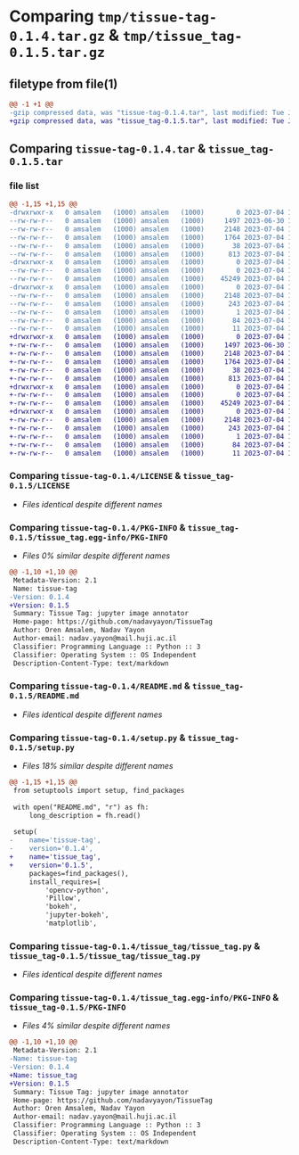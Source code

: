 # Comparing `tmp/tissue-tag-0.1.4.tar.gz` & `tmp/tissue_tag-0.1.5.tar.gz`

## filetype from file(1)

```diff
@@ -1 +1 @@
-gzip compressed data, was "tissue-tag-0.1.4.tar", last modified: Tue Jul  4 15:58:45 2023, max compression
+gzip compressed data, was "tissue_tag-0.1.5.tar", last modified: Tue Jul  4 16:03:16 2023, max compression
```

## Comparing `tissue-tag-0.1.4.tar` & `tissue_tag-0.1.5.tar`

### file list

```diff
@@ -1,15 +1,15 @@
-drwxrwxr-x   0 amsalem   (1000) amsalem   (1000)        0 2023-07-04 15:58:45.584157 tissue-tag-0.1.4/
--rw-rw-r--   0 amsalem   (1000) amsalem   (1000)     1497 2023-06-30 14:25:56.000000 tissue-tag-0.1.4/LICENSE
--rw-rw-r--   0 amsalem   (1000) amsalem   (1000)     2148 2023-07-04 15:58:45.584157 tissue-tag-0.1.4/PKG-INFO
--rw-rw-r--   0 amsalem   (1000) amsalem   (1000)     1764 2023-07-04 15:55:26.000000 tissue-tag-0.1.4/README.md
--rw-rw-r--   0 amsalem   (1000) amsalem   (1000)       38 2023-07-04 15:58:45.584157 tissue-tag-0.1.4/setup.cfg
--rw-rw-r--   0 amsalem   (1000) amsalem   (1000)      813 2023-07-04 15:58:37.000000 tissue-tag-0.1.4/setup.py
-drwxrwxr-x   0 amsalem   (1000) amsalem   (1000)        0 2023-07-04 15:58:45.584157 tissue-tag-0.1.4/tissue_tag/
--rw-rw-r--   0 amsalem   (1000) amsalem   (1000)        0 2023-07-04 15:55:26.000000 tissue-tag-0.1.4/tissue_tag/__init__.py
--rw-rw-r--   0 amsalem   (1000) amsalem   (1000)    45249 2023-07-04 15:55:26.000000 tissue-tag-0.1.4/tissue_tag/tissue_tag.py
-drwxrwxr-x   0 amsalem   (1000) amsalem   (1000)        0 2023-07-04 15:58:45.584157 tissue-tag-0.1.4/tissue_tag.egg-info/
--rw-rw-r--   0 amsalem   (1000) amsalem   (1000)     2148 2023-07-04 15:58:45.000000 tissue-tag-0.1.4/tissue_tag.egg-info/PKG-INFO
--rw-rw-r--   0 amsalem   (1000) amsalem   (1000)      243 2023-07-04 15:58:45.000000 tissue-tag-0.1.4/tissue_tag.egg-info/SOURCES.txt
--rw-rw-r--   0 amsalem   (1000) amsalem   (1000)        1 2023-07-04 15:58:45.000000 tissue-tag-0.1.4/tissue_tag.egg-info/dependency_links.txt
--rw-rw-r--   0 amsalem   (1000) amsalem   (1000)       84 2023-07-04 15:58:45.000000 tissue-tag-0.1.4/tissue_tag.egg-info/requires.txt
--rw-rw-r--   0 amsalem   (1000) amsalem   (1000)       11 2023-07-04 15:58:45.000000 tissue-tag-0.1.4/tissue_tag.egg-info/top_level.txt
+drwxrwxr-x   0 amsalem   (1000) amsalem   (1000)        0 2023-07-04 16:03:16.224341 tissue_tag-0.1.5/
+-rw-rw-r--   0 amsalem   (1000) amsalem   (1000)     1497 2023-06-30 14:25:56.000000 tissue_tag-0.1.5/LICENSE
+-rw-rw-r--   0 amsalem   (1000) amsalem   (1000)     2148 2023-07-04 16:03:16.224341 tissue_tag-0.1.5/PKG-INFO
+-rw-rw-r--   0 amsalem   (1000) amsalem   (1000)     1764 2023-07-04 15:55:26.000000 tissue_tag-0.1.5/README.md
+-rw-rw-r--   0 amsalem   (1000) amsalem   (1000)       38 2023-07-04 16:03:16.224341 tissue_tag-0.1.5/setup.cfg
+-rw-rw-r--   0 amsalem   (1000) amsalem   (1000)      813 2023-07-04 16:02:22.000000 tissue_tag-0.1.5/setup.py
+drwxrwxr-x   0 amsalem   (1000) amsalem   (1000)        0 2023-07-04 16:03:16.224341 tissue_tag-0.1.5/tissue_tag/
+-rw-rw-r--   0 amsalem   (1000) amsalem   (1000)        0 2023-07-04 15:55:26.000000 tissue_tag-0.1.5/tissue_tag/__init__.py
+-rw-rw-r--   0 amsalem   (1000) amsalem   (1000)    45249 2023-07-04 15:55:26.000000 tissue_tag-0.1.5/tissue_tag/tissue_tag.py
+drwxrwxr-x   0 amsalem   (1000) amsalem   (1000)        0 2023-07-04 16:03:16.224341 tissue_tag-0.1.5/tissue_tag.egg-info/
+-rw-rw-r--   0 amsalem   (1000) amsalem   (1000)     2148 2023-07-04 16:03:16.000000 tissue_tag-0.1.5/tissue_tag.egg-info/PKG-INFO
+-rw-rw-r--   0 amsalem   (1000) amsalem   (1000)      243 2023-07-04 16:03:16.000000 tissue_tag-0.1.5/tissue_tag.egg-info/SOURCES.txt
+-rw-rw-r--   0 amsalem   (1000) amsalem   (1000)        1 2023-07-04 16:03:16.000000 tissue_tag-0.1.5/tissue_tag.egg-info/dependency_links.txt
+-rw-rw-r--   0 amsalem   (1000) amsalem   (1000)       84 2023-07-04 16:03:16.000000 tissue_tag-0.1.5/tissue_tag.egg-info/requires.txt
+-rw-rw-r--   0 amsalem   (1000) amsalem   (1000)       11 2023-07-04 16:03:16.000000 tissue_tag-0.1.5/tissue_tag.egg-info/top_level.txt
```

### Comparing `tissue-tag-0.1.4/LICENSE` & `tissue_tag-0.1.5/LICENSE`

 * *Files identical despite different names*

### Comparing `tissue-tag-0.1.4/PKG-INFO` & `tissue_tag-0.1.5/tissue_tag.egg-info/PKG-INFO`

 * *Files 0% similar despite different names*

```diff
@@ -1,10 +1,10 @@
 Metadata-Version: 2.1
 Name: tissue-tag
-Version: 0.1.4
+Version: 0.1.5
 Summary: Tissue Tag: jupyter image annotator
 Home-page: https://github.com/nadavyayon/TissueTag
 Author: Oren Amsalem, Nadav Yayon
 Author-email: nadav.yayon@mail.huji.ac.il
 Classifier: Programming Language :: Python :: 3
 Classifier: Operating System :: OS Independent
 Description-Content-Type: text/markdown
```

### Comparing `tissue-tag-0.1.4/README.md` & `tissue_tag-0.1.5/README.md`

 * *Files identical despite different names*

### Comparing `tissue-tag-0.1.4/setup.py` & `tissue_tag-0.1.5/setup.py`

 * *Files 18% similar despite different names*

```diff
@@ -1,15 +1,15 @@
 from setuptools import setup, find_packages
 
 with open("README.md", "r") as fh:
     long_description = fh.read()
 
 setup(
-    name='tissue-tag',
-    version='0.1.4',
+    name='tissue_tag',
+    version='0.1.5',
     packages=find_packages(),
     install_requires=[
         'opencv-python',
         'Pillow',
         'bokeh',
         'jupyter-bokeh',
         'matplotlib',
```

### Comparing `tissue-tag-0.1.4/tissue_tag/tissue_tag.py` & `tissue_tag-0.1.5/tissue_tag/tissue_tag.py`

 * *Files identical despite different names*

### Comparing `tissue-tag-0.1.4/tissue_tag.egg-info/PKG-INFO` & `tissue_tag-0.1.5/PKG-INFO`

 * *Files 4% similar despite different names*

```diff
@@ -1,10 +1,10 @@
 Metadata-Version: 2.1
-Name: tissue-tag
-Version: 0.1.4
+Name: tissue_tag
+Version: 0.1.5
 Summary: Tissue Tag: jupyter image annotator
 Home-page: https://github.com/nadavyayon/TissueTag
 Author: Oren Amsalem, Nadav Yayon
 Author-email: nadav.yayon@mail.huji.ac.il
 Classifier: Programming Language :: Python :: 3
 Classifier: Operating System :: OS Independent
 Description-Content-Type: text/markdown
```

